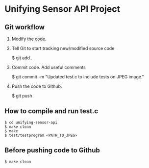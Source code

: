 Unifying Sensor API Project
===========================

Git workflow
------------

1) Modify the code.
2) Tell Git to start tracking new/modified source code
  
    $ git add .

3) Commit code. Add useful comments

    $ git commit -m "Updated test.c to include tests on JPEG image."

4) Push the code to Github.

    $ git push



How to compile and run test.c
-----------------------------
    $ cd unifying-sensor-api
    $ make clean
    $ make
    $ test/testprogram <PATH_TO_JPEG>

Before pushing code to Github
-----------------------------
    $ make clean
